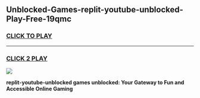
## Unblocked-Games-replit-youtube-unblocked-Play-Free-19qmc
<h3>
<a href="https://premium76.site?title=replit-youtube-unblocked&ref=21A">CLICK TO PLAY</a></h3>
<hr>

<h3>
<a href="https://premium76.site?title=replit-youtube-unblocked&ref=21A">CLICK 2 PLAY</a>
  
</h3>

<a href="https://premium76.site?title=replit-youtube-unblocked&ref=21A"><img src="https://clearcache.store/games.png"></a>


**replit-youtube-unblocked games unblocked: Your Gateway to Fun and Accessible Online Gaming**
